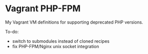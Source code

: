 Vagrant PHP-FPM
===============
My Vagrant VM definitions for supporting deprecated PHP versions.

To-do:

* switch to submodules instead of cloned recipes
* fix PHP-FPM/Nginx unix socket integration